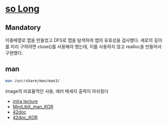 # [so Long](https://github.com/seungwonme/so_long)

## Mandatory

이중배열로 맵을 만들었고 DFS로 맵을 탐색하여 맵의 유효성을 검사했다.
세로의 길이를 미리 구하려면 close()를 사용해야 했는데, 이를 사용하지 않고 realloc을 만들어서 구현했다.

## man
```bash
man /usr/share/man/man3/
```

image의 비효율적인 사용, 에러 메세지 출력이 아쉬웠다

- [intra lecture](https://elearning.intra.42.fr/notions/minilibx/subnotions)
- [MiniLibX_man_KOR](https://github.com/sejinpark12/MiniLibX_man_kor)
- [42doc](https://harm-smits.github.io/42docs/libs/minilibx/getting_started.html)
- [42doc_KOR](https://ryu-paul.gitbook.io/42_study_doc/so_long/minilibx)
